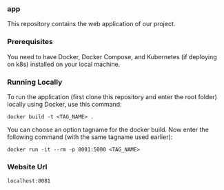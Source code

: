 ### app
This repository contains the web application of our project.

### Prerequisites

You need to have Docker, Docker Compose, and Kubernetes (if deploying on k8s) installed on your local machine.

### Running Locally

To run the application (first clone this repository and enter the root folder) locally using Docker, use this command:
```
docker build -t <TAG_NAME> .
```

You can choose an option tagname for the docker build. Now enter the following command (with the same tagname used earlier):
```
docker run -it --rm -p 8081:5000 <TAG_NAME>
```

### Website Url
```
localhost:8081
```
